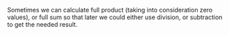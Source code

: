 Sometimes we can calculate full product (taking into consideration zero values), or full sum so that later we could either use division, or subtraction to get the needed result.
